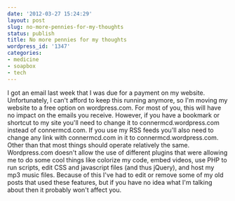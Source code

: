 ```yaml
---
date: '2012-03-27 15:24:29'
layout: post
slug: no-more-pennies-for-my-thoughts
status: publish
title: No more pennies for my thoughts
wordpress_id: '1347'
categories:
- medicine
- soapbox
- tech
---
```


I got an email last week that I was due for a payment on my website. Unfortunately, I can't afford to keep this running anymore, so I'm moving my website to a free option on wordpress.com. For most of you, this will have no impact on the emails you receive. However, if you have a bookmark or shortcut to my site you'll need to change it to connermcd.wordpress.com instead of connermcd.com. If you use my RSS feeds you'll also need to change any link with connermcd.com in it to connermcd.wordpress.com.
Other than that most things should operate relatively the same. Wordpress.com doesn't allow the use of different plugins that were allowing me to do some cool things like colorize my code, embed videos, use PHP to run scripts, edit CSS and javascript files (and thus jQuery), and host my mp3 music files. Because of this I've had to edit or remove some of my old posts that used these features, but if you have no idea what I'm talking about then it probably won't affect you.
